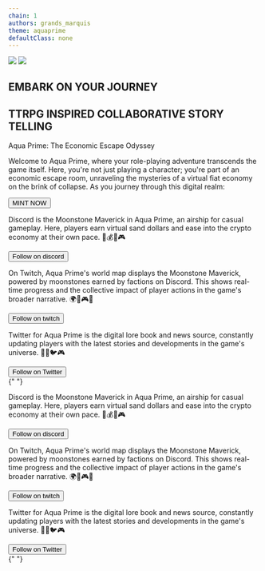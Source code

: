 ```yaml
---
chain: 1
authors: grands_marquis
theme: aquaprime
defaultClass: none
---
```


<div class="w-full text-white">
  <section class="relative w-full py-12 md:py-24 lg:py-32 ">
    <div class="  grid gap-6 px-4 md:px-6 grid-cols-3">
    <img class="h-full absolute left-0 top-0" src="https://iili.io/JzWAwEF.png" />
        <img class="h-full absolute right-0 top-0" src="https://iili.io/JzW5wJa.png" />
      <div class="">
      </div>
      <div class="flex flex-col items-center text-center justify-center space-y-4">
        <h1 class="text-6xl font-bold">EMBARK ON YOUR JOURNEY</h1>
        <h2 class="text-4xl">TTRPG INSPIRED COLLABORATIVE STORY TELLING</h2>
        <p class="text-5xl drop-shadow-lg">Aqua Prime: The Economic Escape Odyssey</p>
        <p class="text-base">
          Welcome to Aqua Prime, where your role-playing adventure transcends
          the game itself. Here, you're not just playing a character; you're
          part of an economic escape room, unraveling the mysteries of a virtual
          fiat economy on the brink of collapse. As you journey through this
          digital realm:
        </p>
        <button class="btn btn-wide btn-primary">MINT NOW</button>
      </div>
      <div class="">
      </div>
    </div>
  </section>
</div>
<section class="bg-neutral w-full py-12  ">
  <div class="grid gap-6 px-4 md:px-6 grid-cols-3 lg:gap-12">
    <div class="relative text-center">
      <p>
        Discord is the Moonstone Maverick in Aqua Prime, an airship for casual
        gameplay. Here, players earn virtual sand dollars and ease into the
        crypto economy at their own pace. 🚀💰🌌🎮
      </p>
      <button class="absolute bottom-0 left-0 w-full btn btn-primary">Follow on discord</button>
    </div>
    <div class="text-center">
      <p>
On Twitch, Aqua Prime's world map displays the Moonstone Maverick, powered by moonstones earned by factions on Discord. This shows real-time progress and the collective impact of player actions in the game's broader narrative. 🌍🚀🎮🌌
      </p>
      <button class="w-full btn btn-primary">Follow on twitch</button>
    </div>
    <div class="relative text-center">
      <p>
        Twitter for Aqua Prime is the digital lore book and news source, constantly updating players with the latest stories and developments in the game's universe. 📜🌐🐦🎮
      </p>
      <button class="absolute bottom-0 left-0 w-full btn btn-primary">Follow on Twitter</button>
    </div>{" "}
  </div>
</section>
<section class="w-full py-12  ">
  <div class=" grid gap-6 px-4 md:px-6 lg:grid-cols-3 lg:gap-12">
    <div class="text-center">
      <p>
        Discord is the Moonstone Maverick in Aqua Prime, an airship for casual
        gameplay. Here, players earn virtual sand dollars and ease into the
        crypto economy at their own pace. 🚀💰🌌🎮
      </p>
      <button class="absolute bottom-0 left-0 btn btn-primary">Follow on discord</button>
    </div>
    <div class="relative text-center">
      <p>
On Twitch, Aqua Prime's world map displays the Moonstone Maverick, powered by moonstones earned by factions on Discord. This shows real-time progress and the collective impact of player actions in the game's broader narrative. 🌍🚀🎮🌌
      </p>
      <button class="btn w-full btn-primary">Follow on twitch</button>
    </div>
    <div class="text-center">
      <p>
        Twitter for Aqua Prime is the digital lore book and news source, constantly updating players with the latest stories and developments in the game's universe. 📜🌐🐦🎮
      </p>
      <button class="btn btn-primary">Follow on Twitter</button>
    </div>{" "}
  </div>
</section>
